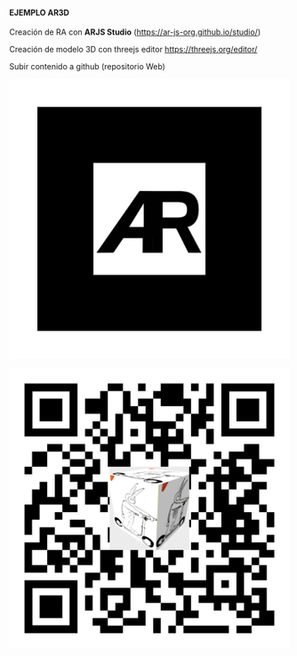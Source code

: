 


#### EJEMPLO AR3D 

Creación de RA con **ARJS Studio** (https://ar-js-org.github.io/studio/) 

Creación de modelo 3D con threejs editor https://threejs.org/editor/ 

Subir contenido a github (repositorio Web) 



![Marca](https://github.com/mgea/mgea.github.io/blob/master/XR/default-marker.png) 

![Link](https://github.com/mgea/mgea.github.io/blob/master/XR/qr-code.png)


